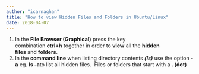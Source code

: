 ```yaml
---
author: "icarnaghan"
title: "How to view Hidden Files and Folders in Ubuntu/Linux"
date: 2018-04-07
---
```


1. In the **File Browser (Graphical)** press the key combination **ctrl+h** together in order to **view** all the **hidden files** and **folders**.
2. In the **command line** when listing directory contents _**(ls)**_ use the option **\-a** eg. **ls -a**to list all hidden files.  Files or folders that start with a **. (dot)**

